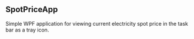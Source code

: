 ## SpotPriceApp

Simple WPF application for viewing current electricity spot price in the task bar as a tray icon.
